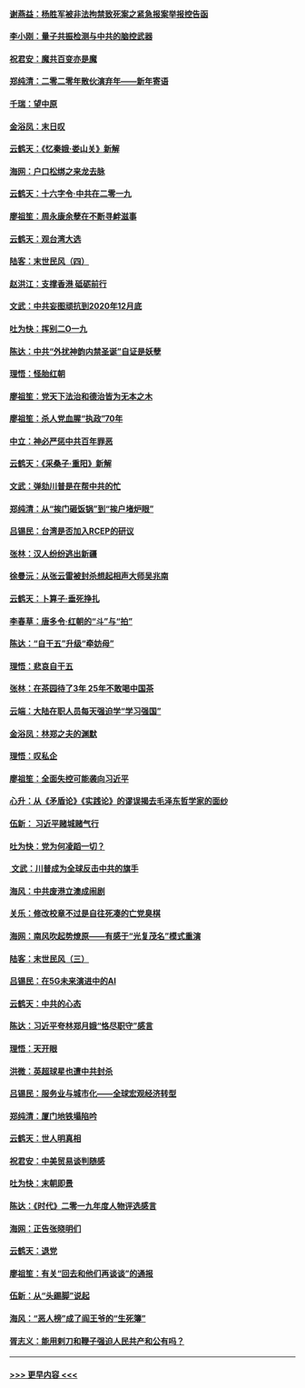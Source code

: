 #### [谢燕益：杨胜军被非法拘禁致死案之紧急报案举报控告函](../pages/nsc993/n11756134.md?t=01011044) 
#### [李小刚：量子共振检测与中共的脑控武器](../pages/nsc993/n11754518.md?t=01011044) 
#### [祝君安：魔共百变亦是魔](../pages/nsc993/n11754469.md?t=01011044) 
#### [郑纯清：二零二零年散伙演弃年——新年寄语](../pages/nsc993/n11754195.md?t=01011044) 
#### [千瑞：望中原](../pages/nsc993/n11754159.md?t=01011044) 
#### [金浴凤：末日叹](../pages/nsc993/n11752359.md?t=01011044) 
#### [云鹤天：《忆秦娥‧娄山关》新解](../pages/nsc993/n11752348.md?t=01011044) 
#### [海网：户口松绑之来龙去脉](../pages/nsc993/n11752328.md?t=01011044) 
#### [云鹤天：十六字令‧中共在二零一九](../pages/nsc993/n11752305.md?t=01011044) 
#### [廖祖笙：周永康余孽在不断寻衅滋事](../pages/nsc993/n11751013.md?t=01011044) 
#### [云鹤天：观台湾大选](../pages/nsc993/n11751007.md?t=01011044) 
#### [陆客：末世民风（四）](../pages/nsc993/n11749203.md?t=01011044) 
#### [赵洪江：支撑香港 砥砺前行](../pages/nsc993/n11748482.md?t=01011044) 
#### [文武：中共妄图顽抗到2020年12月底](../pages/nsc993/n11748446.md?t=01011044) 
#### [吐为快：挥别二O一九](../pages/nsc993/n11748411.md?t=01011044) 
#### [陈达：中共“外扰神韵内禁圣诞”自证是妖孽](../pages/nsc993/n11748226.md?t=01011044) 
#### [理悟：怪胎红朝](../pages/nsc993/n11748206.md?t=01011044) 
#### [廖祖笙：党天下法治和德治皆为无本之木](../pages/nsc993/n11748135.md?t=01011044) 
#### [廖祖笙：杀人党血腥“执政”70年](../pages/nsc993/n11745144.md?t=01011044) 
#### [中立：神必严惩中共百年罪恶](../pages/nsc993/n11744970.md?t=01011044) 
#### [云鹤天：《采桑子‧重阳》新解](../pages/nsc993/n11744948.md?t=01011044) 
#### [文武：弹劾川普是在帮中共的忙](../pages/nsc993/n11744758.md?t=01011044) 
#### [郑纯清：从“挨门砸饭锅”到“挨户堵炉眼”](../pages/nsc993/n11744745.md?t=01011044) 
#### [吕锡民：台湾是否加入RCEP的研议](../pages/nsc993/n11744701.md?t=01011044) 
#### [张林：汉人纷纷逃出新疆](../pages/nsc993/n11743530.md?t=01011044) 
#### [徐曼沅：从张云雷被封杀想起相声大师吴兆南](../pages/nsc993/n11741816.md?t=01011044) 
#### [云鹤天：卜算子‧垂死挣扎](../pages/nsc993/n11739956.md?t=01011044) 
#### [李春草：唐多令‧红朝的“斗”与“拍”](../pages/nsc993/n11739830.md?t=01011044) 
#### [陈达：“自干五”升级“牵妨母”](../pages/nsc993/n11739724.md?t=01011044) 
#### [理悟：悲哀自干五](../pages/nsc993/n11739547.md?t=01011044) 
#### [张林：在茶园待了3年 25年不敢喝中国茶](../pages/nsc993/n11739240.md?t=01011044) 
#### [云端：大陆在职人员每天强迫学“学习强国”](../pages/nsc993/n11738735.md?t=01011044) 
#### [金浴凤：林郑之夫的渊默](../pages/nsc993/n11737735.md?t=01011044) 
#### [理悟：叹私企](../pages/nsc993/n11737715.md?t=01011044) 
#### [廖祖笙：全面失控可能袭向习近平](../pages/nsc993/n11737704.md?t=01011044) 
#### [心升：从《矛盾论》《实践论》的谬误揭去毛泽东哲学家的面纱](../pages/nsc993/n11736962.md?t=01011044) 
#### [伍新： 习近平赌城赌气行](../pages/nsc993/n11736929.md?t=01011044) 
#### [吐为快：党为何凌蹈一切？](../pages/nsc993/n11736915.md?t=01011044) 
#### [ 文武：川普成为全球反击中共的旗手](../pages/nsc993/n11736882.md?t=01011044) 
#### [海风：中共废港立澳成闹剧](../pages/nsc993/n11735857.md?t=01011044) 
#### [关乐：修改校章不过是自往死凑的亡党臭棋](../pages/nsc993/n11735097.md?t=01011044) 
#### [海网：南风吹起势燎原——有感于“光复茂名”模式重演](../pages/nsc993/n11732308.md?t=01011044) 
#### [陆客：末世民风（三）](../pages/nsc993/n11732211.md?t=01011044) 
#### [吕锡民：在5G未来演进中的AI](../pages/nsc993/n11730010.md?t=01011044) 
#### [云鹤天：中共的心态](../pages/nsc993/n11729906.md?t=01011044) 
#### [陈达：习近平夸林郑月娥“恪尽职守”感言](../pages/nsc993/n11729881.md?t=01011044) 
#### [理悟：天开眼](../pages/nsc993/n11729699.md?t=01011044) 
#### [洪微：英超球星也遭中共封杀](../pages/nsc993/n11727243.md?t=01011044) 
#### [吕锡民：服务业与城市化——全球宏观经济转型](../pages/nsc993/n11725845.md?t=01011044) 
#### [郑纯清：厦门地铁塌陷吟](../pages/nsc993/n11725813.md?t=01011044) 
#### [云鹤天：世人明真相](../pages/nsc993/n11725621.md?t=01011044) 
#### [祝君安：中美贸易谈判随感](../pages/nsc993/n11725609.md?t=01011044) 
#### [吐为快：末朝即景](../pages/nsc993/n11723365.md?t=01011044) 
#### [陈达：《时代》二零一九年度人物评选感言](../pages/nsc993/n11723337.md?t=01011044) 
#### [海网：正告张晓明们](../pages/nsc993/n11723228.md?t=01011044) 
#### [云鹤天：退党](../pages/nsc993/n11723056.md?t=01011044) 
#### [廖祖笙：有关“回去和他们再谈谈”的通报](../pages/nsc993/n11722442.md?t=01011044) 
#### [伍新：从“头踢脚”说起](../pages/nsc993/n11722429.md?t=01011044) 
#### [海风：“恶人榜”成了阎王爷的“生死簿”](../pages/nsc993/n11722272.md?t=01011044) 
#### [胥志义：能用剌刀和鞭子强迫人民共产和公有吗？](../pages/nsc993/n11720569.md?t=01011044) 

----
#### [ >>> 更早内容 <<< ](../indexes/nsc993-earlier.md)
